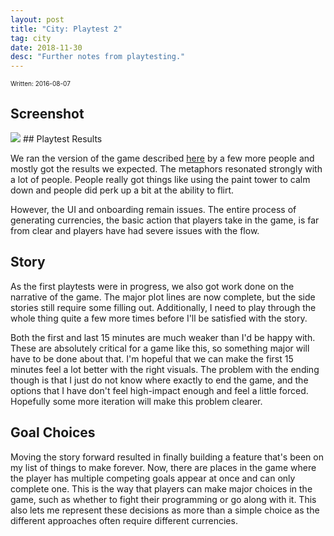 ```yaml
---
layout: post
title: "City: Playtest 2"
tag: city
date: 2018-11-30
desc: "Further notes from playtesting."
---
```


<p style="font-size:10px">Written: 2016-08-07

## Screenshot
<img src="/blogImages/SS_2016-08-07_01.png" />
## Playtest Results

We ran the version of the game described [here](/blog/city/playtest1) by a few more people and mostly got the results we expected. The metaphors resonated strongly with a lot of people. People really got things like using the paint tower to calm down and people did perk up a bit at the ability to flirt.


However, the UI and onboarding remain issues. The entire process of generating currencies, the basic action that players take in the game, is far from clear and players have had severe issues with the flow.

## Story

As the first playtests were in progress, we also got work done on the narrative of the game. The major plot lines are now complete, but the side stories still require some filling out. Additionally, I need to play through the whole thing quite a few more times before I'll be satisfied with the story.


Both the first and last 15 minutes are much weaker than I'd be happy with. These are absolutely critical for a game like this, so something major will have to be done about that. I'm hopeful that we can make the first 15 minutes feel a lot better with the right visuals. The problem with the ending though is that I just do not know where exactly to end the game, and the options that I have don't feel high-impact enough and feel a little forced. Hopefully some more iteration will make this problem clearer.

## Goal Choices

Moving the story forward resulted in finally building a feature that's been on my list of things to make forever. Now, there are places in the game where the player has multiple competing goals appear at once and can only complete one. This is the way that players can make major choices in the game, such as whether to fight their programming or go along with it. This also lets me represent these decisions as more than a simple choice as the different approaches often require different currencies.

